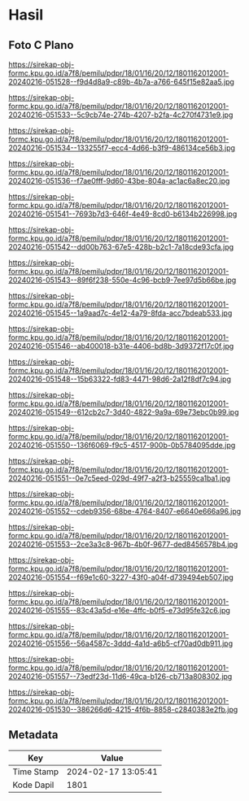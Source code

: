 # Hasil

## Foto C Plano

https://sirekap-obj-formc.kpu.go.id/a7f8/pemilu/pdpr/18/01/16/20/12/1801162012001-20240216-051528--f9d4d8a9-c89b-4b7a-a766-645f15e82aa5.jpg

https://sirekap-obj-formc.kpu.go.id/a7f8/pemilu/pdpr/18/01/16/20/12/1801162012001-20240216-051533--5c9cb74e-274b-4207-b2fa-4c270f4731e9.jpg

https://sirekap-obj-formc.kpu.go.id/a7f8/pemilu/pdpr/18/01/16/20/12/1801162012001-20240216-051534--133255f7-ecc4-4d66-b3f9-486134ce56b3.jpg

https://sirekap-obj-formc.kpu.go.id/a7f8/pemilu/pdpr/18/01/16/20/12/1801162012001-20240216-051536--f7ae0fff-9d60-43be-804a-ac1ac6a8ec20.jpg

https://sirekap-obj-formc.kpu.go.id/a7f8/pemilu/pdpr/18/01/16/20/12/1801162012001-20240216-051541--7693b7d3-646f-4e49-8cd0-b6134b226998.jpg

https://sirekap-obj-formc.kpu.go.id/a7f8/pemilu/pdpr/18/01/16/20/12/1801162012001-20240216-051542--dd00b763-67e5-428b-b2c1-7a18cde93cfa.jpg

https://sirekap-obj-formc.kpu.go.id/a7f8/pemilu/pdpr/18/01/16/20/12/1801162012001-20240216-051543--89f6f238-550e-4c96-bcb9-7ee97d5b66be.jpg

https://sirekap-obj-formc.kpu.go.id/a7f8/pemilu/pdpr/18/01/16/20/12/1801162012001-20240216-051545--1a9aad7c-4e12-4a79-8fda-acc7bdeab533.jpg

https://sirekap-obj-formc.kpu.go.id/a7f8/pemilu/pdpr/18/01/16/20/12/1801162012001-20240216-051546--ab400018-b31e-4406-bd8b-3d9372f17c0f.jpg

https://sirekap-obj-formc.kpu.go.id/a7f8/pemilu/pdpr/18/01/16/20/12/1801162012001-20240216-051548--15b63322-fd83-4471-98d6-2a12f8df7c94.jpg

https://sirekap-obj-formc.kpu.go.id/a7f8/pemilu/pdpr/18/01/16/20/12/1801162012001-20240216-051549--612cb2c7-3d40-4822-9a9a-69e73ebc0b99.jpg

https://sirekap-obj-formc.kpu.go.id/a7f8/pemilu/pdpr/18/01/16/20/12/1801162012001-20240216-051550--136f6069-f9c5-4517-900b-0b5784095dde.jpg

https://sirekap-obj-formc.kpu.go.id/a7f8/pemilu/pdpr/18/01/16/20/12/1801162012001-20240216-051551--0e7c5eed-029d-49f7-a2f3-b25559ca1ba1.jpg

https://sirekap-obj-formc.kpu.go.id/a7f8/pemilu/pdpr/18/01/16/20/12/1801162012001-20240216-051552--cdeb9356-68be-4764-8407-e6640e666a96.jpg

https://sirekap-obj-formc.kpu.go.id/a7f8/pemilu/pdpr/18/01/16/20/12/1801162012001-20240216-051553--2ce3a3c8-967b-4b0f-9677-ded8456578b4.jpg

https://sirekap-obj-formc.kpu.go.id/a7f8/pemilu/pdpr/18/01/16/20/12/1801162012001-20240216-051554--f69e1c60-3227-43f0-a04f-d739494eb507.jpg

https://sirekap-obj-formc.kpu.go.id/a7f8/pemilu/pdpr/18/01/16/20/12/1801162012001-20240216-051555--83c43a5d-e16e-4ffc-b0f5-e73d95fe32c6.jpg

https://sirekap-obj-formc.kpu.go.id/a7f8/pemilu/pdpr/18/01/16/20/12/1801162012001-20240216-051556--56a4587c-3ddd-4a1d-a6b5-cf70ad0db911.jpg

https://sirekap-obj-formc.kpu.go.id/a7f8/pemilu/pdpr/18/01/16/20/12/1801162012001-20240216-051557--73edf23d-11d6-49ca-b126-cb713a808302.jpg

https://sirekap-obj-formc.kpu.go.id/a7f8/pemilu/pdpr/18/01/16/20/12/1801162012001-20240216-051530--386266d6-4215-4f6b-8858-c2840383e2fb.jpg


## Metadata

| Key        | Value               |
| ---------- | ------------------- |
| Time Stamp | 2024-02-17 13:05:41 |
| Kode Dapil | 1801                |



